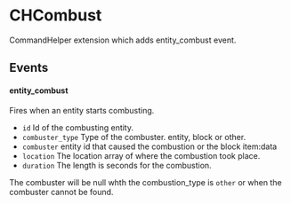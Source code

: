 CHCombust
=====

CommandHelper extension which adds entity_combust event.

## Events

#### entity_combust

Fires when an entity starts combusting.
* `id` Id of the combusting entity.
* `combuster_type` Type of the combuster. entity, block or other.
* `combuster` entity id that caused the combustion or the block item:data
* `location` The location array of where the combustion took place.
* `duration` The length is seconds for the combustion.

The combuster will be null whth the combustion_type is `other` or when the combuster cannot be found.
